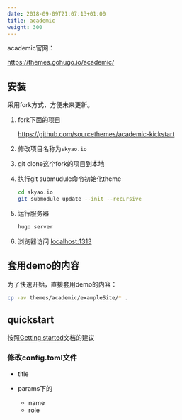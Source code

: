 ```yaml
---
date: 2018-09-09T21:07:13+01:00
title: academic
weight: 300
---
```


academic官网：

https://themes.gohugo.io/academic/

## 安装

采用fork方式，方便未来更新。

1. fork下面的项目

	https://github.com/sourcethemes/academic-kickstart

2. 修改项目名称为`skyao.io`
3. git clone这个fork的项目到本地
4. 执行git submudule命令初始化theme

	```bash
   cd skyao.io
   git submodule update --init --recursive
	```

5. 运行服务器

	```bash
	hugo server
	```

6. 浏览器访问 [localhost:1313](http://localhost:1313)

## 套用demo的内容

为了快速开始，直接套用demo的内容：

```bash
cp -av themes/academic/exampleSite/* .
```

## quickstart

按照[Getting started](https://sourcethemes.com/academic/docs/get-started/)文档的建议

### 修改config.toml文件

- title
- params下的

	- name
	- role
